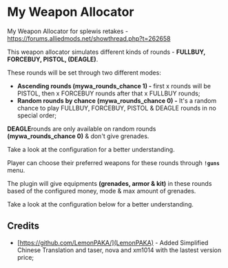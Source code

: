 # My Weapon Allocator

My Weapon Allocator for splewis retakes - https://forums.alliedmods.net/showthread.php?t=262658

This weapon allocator simulates different kinds of rounds - **FULLBUY, FORCEBUY, PISTOL, (DEAGLE)**.

These rounds will be set through two different modes:
- **Ascending rounds (mywa_rounds_chance 1) -** first x rounds will be PISTOL, then x FORCEBUY rounds after that x FULLBUY rounds;
- **Random rounds by chance (mywa_rounds_chance 0) -** It's a random chance to play FULLBUY, FORCEBUY, PISTOL & DEAGLE rounds in no special order;

**DEAGLE**rounds are only available on random rounds **(mywa_rounds_chance 0)** & don't give grenades.

Take a look at the configuration for a better understanding.

Player can choose their preferred weapons for these rounds through **`!guns`** menu.

The plugin will give equipments **(grenades, armor & kit)** in these rounds based of the configured money, mode & max amount of grenades.

Take a look at the configuration below for a better understanding.

## Credits
- [https://github.com/LemonPAKA/](LemonPAKA) - Added Simplified Chinese Translation and taser, nova and xm1014 with the lastest version price;
